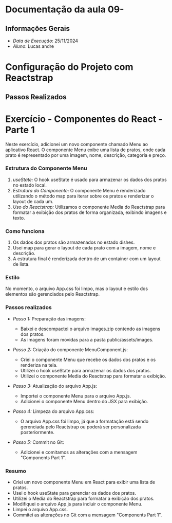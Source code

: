 # Documentação da aula 09- 

## Informações Gerais
- *Data de Execução*: 25/11/2024
- *Aluno*: Lucas andre
# Configuração do Projeto com Reactstrap

## Passos Realizados

# Exercício - Componentes do React - Parte 1

Neste exercício, adicionei um novo componente chamado Menu ao aplicativo React. O componente Menu exibe uma lista de pratos, onde cada prato é representado por uma imagem, nome, descrição, categoria e preço.

### Estrutura do Componente Menu

1. *useState:* O hook useState é usado para armazenar os dados dos pratos no estado local.
2. *Estrutura do Componente:* O componente Menu é renderizado utilizando o método map para iterar sobre os pratos e renderizar o layout de cada um.
3. *Uso do Reactstrap:* Utilizamos o componente Media do Reactstrap para formatar a exibição dos pratos de forma organizada, exibindo imagens e texto.

### Como funciona

1. Os dados dos pratos são armazenados no estado dishes.
2. Usei map para gerar o layout de cada prato com a imagem, nome e descrição.
3. A estrutura final é renderizada dentro de um container com um layout de lista.

### Estilo

No momento, o arquivo App.css foi limpo, mas o layout e estilo dos elementos são gerenciados pelo Reactstrap.

### Passos realizados

- *Passo 1:* Preparação das imagens:
  - Baixei e descompactei o arquivo images.zip contendo as imagens dos pratos.
  - As imagens foram movidas para a pasta public/assets/images.

- *Passo 2:* Criação do componente MenuComponent.js:
  - Criei o componente Menu que recebe os dados dos pratos e os renderiza na tela.
  - Utilizei o hook useState para armazenar os dados dos pratos.
  - Utilizei o componente Media do Reactstrap para formatar a exibição.

- *Passo 3:* Atualização do arquivo App.js:
  - Importei o componente Menu para o arquivo App.js.
  - Adicionei o componente Menu dentro do JSX para exibição.

- *Passo 4:* Limpeza do arquivo App.css:
  - O arquivo App.css foi limpo, já que a formatação está sendo gerenciada pelo Reactstrap ou poderá ser personalizada posteriormente.

- *Passo 5:* Commit no Git:
  - Adicionei e comitamos as alterações com a mensagem "Components Part 1".

### Resumo

- Criei um novo componente Menu em React para exibir uma lista de pratos.
- Usei o hook useState para gerenciar os dados dos pratos.
- Utilizei o Media do Reactstrap para formatar a exibição dos pratos.
- Modifiquei o arquivo App.js para incluir o componente Menu.
- Limpei o arquivo App.css.
- Commitei as alterações no Git com a mensagem "Components Part 1".
